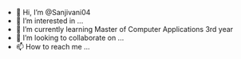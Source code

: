 - 👋 Hi, I’m @Sanjivani04
- 👀 I’m interested in ...
- 🌱 I’m currently learning Master of Computer Applications 3rd year
- 💞️ I’m looking to collaborate on ...
- 📫 How to reach me ...

<!---
Sanjivani04/Sanjivani04 is a ✨ special ✨ repository because its `README.md` (this file) appears on your GitHub profile.
You can click the Preview link to take a look at your changes.
--->
